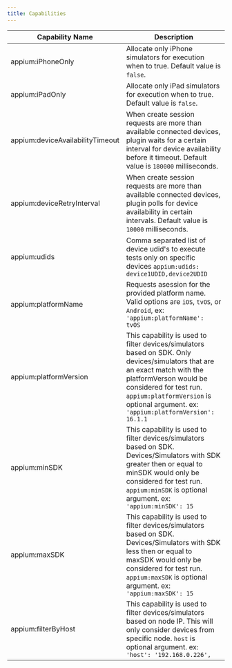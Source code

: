 ```yaml
---
title: Capabilities
---
```


| Capability Name                  | Description                                                                                                                                                                                                                                                        |
|----------------------------------|--------------------------------------------------------------------------------------------------------------------------------------------------------------------------------------------------------------------------------------------------------------------|
| appium:iPhoneOnly                | Allocate only iPhone simulators for execution when to true. Default value is `false`.                                                                                                                                                                              |
| appium:iPadOnly                  | Allocate only iPad simulators for execution when to true. Default value is `false`.                                                                                                                                                                                |
| appium:deviceAvailabilityTimeout | When create session requests are more than available connected devices, plugin waits for a certain interval for device availability before it timeout. Default value is `180000` milliseconds.                                                                     |
| appium:deviceRetryInterval       | When create session requests are more than available connected devices, plugin polls for device availability in certain intervals. Default value is `10000` milliseconds.                                                                                          |
| appium:udids                     | Comma separated list of device udid's to execute tests only on specific devices `appium:udids: device1UDID,device2UDID`                                                                                                                                            |
| appium:platformName              | Requests asession for the provided platform name. Valid options are `iOS`, `tvOS`, or `Android`, ex: `'appium:platformName': tvOS`                                                                                                                                 |
| appium:platformVersion           | This capability is used to filter devices/simulators based on SDK. Only devices/simulators that are an exact match with the platformVerson would be considered for test run. `appium:platformVersion` is optional argument. ex: `'appium:platformVersion': 16.1.1` |
| appium:minSDK                    | This capability is used to filter devices/simulators based on SDK. Devices/Simulators with SDK greater then or equal to minSDK would only be considered for test run. `appium:minSDK` is optional argument. ex: `'appium:minSDK': 15`                              |
| appium:maxSDK                    | This capability is used to filter devices/simulators based on SDK. Devices/Simulators with SDK less then or equal to maxSDK would only be considered for test run. `appium:maxSDK` is optional argument. ex: `'appium:maxSDK': 15`                                 |
| appium:filterByHost              | This capability is used to filter devices/simulators based on node IP. This will only consider devices from specific node. `host` is optional argument. ex: `'host': '192.168.0.226',`                                                                      |